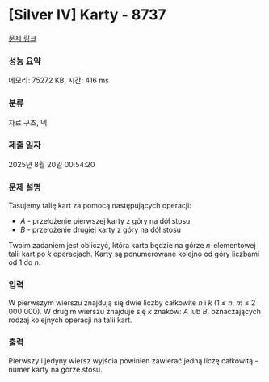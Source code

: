 # [Silver IV] Karty - 8737 

[문제 링크](https://www.acmicpc.net/problem/8737) 

### 성능 요약

메모리: 75272 KB, 시간: 416 ms

### 분류

자료 구조, 덱

### 제출 일자

2025년 8월 20일 00:54:20

### 문제 설명

<p>Tasujemy talię kart za pomocą następujących operacji:</p>

<ul>
	<li><em>A</em> - przełożenie pierwszej karty z góry na dół stosu</li>
	<li><em>B</em> - przełożenie drugiej karty z góry na dół stosu</li>
</ul>

<p>Twoim zadaniem jest obliczyć, która karta będzie na górze <em>n</em>-elementowej talii kart po <em>k</em> operacjach. Karty są ponumerowane kolejno od góry liczbami od 1 do <em>n</em>.</p>

### 입력 

 <p>W pierwszym wierszu znajdują się dwie liczby całkowite <em>n</em> i <em>k</em> (1 ≤ <em>n</em>, <em>m</em> ≤ 2 000 000). W drugim wierszu znajduje się <em>k</em> znaków: <em>A</em> lub <em>B</em>, oznaczających rodzaj kolejnych operacji na talii kart.</p>

### 출력 

 <p>Pierwszy i jedyny wiersz wyjścia powinien zawierać jedną liczę całkowitą - numer karty na górze stosu.</p>

